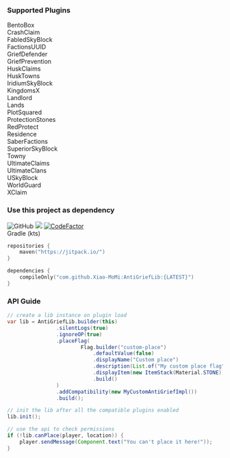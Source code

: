### Supported Plugins
BentoBox \
CrashClaim \
FabledSkyBlock \
FactionsUUID \
GriefDefender \
GriefPrevention \
HuskClaims \
HuskTowns \
IridiumSkyBlock \
KingdomsX \
Landlord \
Lands \
PlotSquared \
ProtectionStones \
RedProtect \
Residence \
SaberFactions \
SuperiorSkyBlock \
Towny \
UltimateClaims \
UltimateClans \
USkyBlock \
WorldGuard \
XClaim

### Use this project as dependency
![GitHub](https://img.shields.io/github/license/Xiao-MoMi/AntiGriefLib)
[![](https://jitpack.io/v/Xiao-MoMi/AntiGriefLib.svg)](https://jitpack.io/#Xiao-MoMi/AntiGriefLib)
[![CodeFactor](https://www.codefactor.io/repository/github/xiao-momi/antigrieflib/badge)](https://www.codefactor.io/repository/github/xiao-momi/antigrieflib) \
Gradle (kts)
```kotlin
repositories {
    maven("https://jitpack.io/")
}
```
```kotlin
dependencies {
    compileOnly("com.github.Xiao-MoMi:AntiGriefLib:{LATEST}")
}
```

### API Guide
```java
// create a lib instance on plugin load
var lib = AntiGriefLib.builder(this)
                .silentLogs(true)
                .ignoreOP(true)
                .placeFlag(
                        Flag.builder("custom-place")
                            .defaultValue(false)
                            .displayName("Custom place")
                            .description(List.of("My custom place flag"))
                            .displayItem(new ItemStack(Material.STONE))
                            .build()
                )
                .addCompatibility(new MyCustomAntiGriefImpl())
                .build();

// init the lib after all the compatible plugins enabled
lib.init();

// use the api to check permissions
if (!lib.canPlace(player, location)) {
    player.sendMessage(Component.text("You can't place it here!"));
}
```